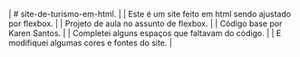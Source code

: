 | # site-de-turismo-em-html. |
| Este é um site feito em html sendo ajustado por flexbox. |
| Projeto de aula no assunto de flexbox. |
| Código base por Karen Santos. |
| Completei alguns espaços que faltavam do código. |
| E modifiquei algumas cores e fontes do site. |
